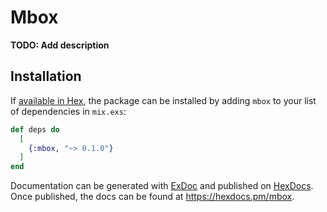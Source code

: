 # Mbox

**TODO: Add description**

## Installation

If [available in Hex](https://hex.pm/docs/publish), the package can be installed
by adding `mbox` to your list of dependencies in `mix.exs`:

```elixir
def deps do
  [
    {:mbox, "~> 0.1.0"}
  ]
end
```

Documentation can be generated with [ExDoc](https://github.com/elixir-lang/ex_doc)
and published on [HexDocs](https://hexdocs.pm). Once published, the docs can
be found at <https://hexdocs.pm/mbox>.

